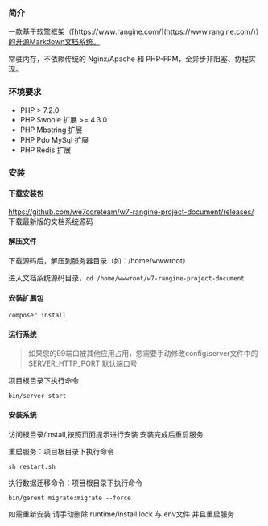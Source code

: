 ### 简介

一款基于软擎框架（[https://www.rangine.com/](https://www.rangine.com/)）的开源Markdown文档系统。

常驻内存，不依赖传统的 Nginx/Apache 和 PHP-FPM，全异步非阻塞、协程实现。

### 环境要求

  * PHP > 7.2.0
  * PHP Swoole 扩展 >= 4.3.0
  * PHP Mbstring 扩展
  * PHP Pdo MySql 扩展
  * PHP Redis 扩展

### 安装

#### 下载安装包

https://github.com/we7coreteam/w7-rangine-project-document/releases/ 下载最新版的文档系统源码

#### 解压文件

下载源码后，解压到服务器目录（如：/home/wwwroot）

进入文档系统源码目录，```cd /home/wwwroot/w7-rangine-project-document```

#### 安装扩展包

```
composer install
```

#### 运行系统

> 如果您的99端口被其他应用占用，您需要手动修改config/server文件中的 SERVER_HTTP_PORT 默认端口号

项目根目录下执行命令
```
bin/server start
```
#### 安装系统

访问根目录/install,按照页面提示进行安装
安装完成后重启服务

重启服务：项目根目录下执行命令
```
sh restart.sh
```

执行数据迁移命令：项目根目录下执行命令
```
bin/gerent migrate:migrate --force
```

如需重新安装
请手动删除 runtime/install.lock 与.env文件 并且重启服务






